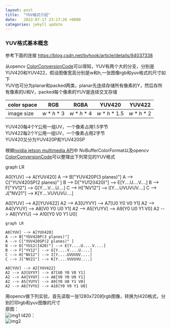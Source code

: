 ```yaml
---
layout: post
title:  "YUV格式介绍"
date:   2022-07-17 23:17:26 +0800
categories: jekyll update
---
```


<head>
    <script src="https://cdn.mathjax.org/mathjax/latest/MathJax.js?config=TeX-AMS-MML_HTMLorMML" type="text/javascript"></script>
    <script type="text/x-mathjax-config">
        MathJax.Hub.Config({
            tex2jax: {
            skipTags: ['script', 'noscript', 'style', 'textarea', 'pre'],
            inlineMath: [['$','$']]
            }
        });
    </script>
</head>



### YUV格式基本概念
参考下面的连接
https://blog.csdn.net/byhook/article/details/84037338

从opencv [ColorConversionCode](https://docs.opencv.org/4.x/d8/d01/group__imgproc__color__conversions.html#ga4e0972be5de079fed4e3a10e24ef5ef0})可以得知，YUV有两个大的分支，分别是YUV420和YUV422，假设图像宽高分别是w和h,一张图像rgb和yuv格式的尺寸如下  
YUV也可分为planar和packed两类，planar先连续存储所有像素的Y，然后存所有像素的U和V，packed每个像素的YUV是连续交叉存储   

| color space | RGB     | RGBA    | YUV420    | YUV422  |
| ----------- | ------- | ------- | --------- | ------- |
| image size  | $w*h*3$ | $w*h*4$ | $w*h*1.5$ | $w*h*2$ |

YUV420每4个Y公用一组UV，一个像素占用1.5字节  
YUV422每2个Y公用一组UV，一个像素占用2字节  
YUV420又分为YUV420P和YUV420SP  

根据[nvidia jetson multimedia API](https://docs.nvidia.com/jetson/l4t-multimedia/group__ee__nvbuffering__group.html#gaae53b45fe3f04b8f9135cb80baeac6e4)中 NvBufferColorFormat以及opencv [ColorConversionCode](https://docs.opencv.org/4.x/d8/d01/group__imgproc__color__conversions.html#ga4e0972be5de079fed4e3a10e24ef5ef0})可以整理出下列常见的YUV格式   

<!-- <!DOCTYPE html> -->
<html lang="en">
   <head>
	 <script src="https://cdnjs.cloudflare.com/ajax/libs/mermaid/8.6.0/mermaid.min.js"></script>
    </head>

<body>
 <!-- <pre><code class="language-mermaid">graph LR
A--&gt;B
</code></pre> -->

<div class="mermaid">graph LR

A0[YUV] --> A[YUV420]
A --> B["YUV420P(3 planes)"]
A --> C["YUV420SP(2 planes)" ]
B --> D["YU12(I420)"] --> E[Y....U....V....]
B --> F["YV12"] --> G[Y....V....U....]
C --> H["NV12"] --> I[Y....UVUVUV....]
C --> J["NV21"] --> K[Y....VUVUVU....]

A0[YUV] --> A2[YUV422]
A2 --> A3[UYVY] --> A7[U0 Y0 V0 Y1]
A2 --> A4[VYUY] --> A8[V0 Y0 U0 Y1]
A2 --> A5[YUYV] --> A9[Y0 U0 Y1 V0]
A2 --> A6[YVYU] --> A10[Y0 V0 Y1 U0]
</div>
	
</body>
<script>
var config = {
    startOnLoad:true,
    theme: 'forest',
    flowchart:{
            useMaxWidth:false,
            htmlLabels:true
        }
};
mermaid.initialize(config);
window.mermaid.init(undefined, document.querySelectorAll('.language-mermaid'));
</script>

</html>

```mermaid
graph LR

A0[YUV] --> A[YUV420]
A --> B["YUV420P(3 planes)"]
A --> C["YUV420SP(2 planes)" ]
B --> D["YU12(I420)"] --> E[Y....U....V....]
B --> F["YV12"] --> G[Y....V....U....]
C --> H["NV12"] --> I[Y....UVUVUV....]
C --> J["NV21"] --> K[Y....VUVUVU....]

A0[YUV] --> A2[YUV422]
A2 --> A3[UYVY] --> A7[U0 Y0 V0 Y1]
A2 --> A4[VYUY] --> A8[V0 Y0 U0 Y1]
A2 --> A5[YUYV] --> A9[Y0 U0 Y1 V0]
A2 --> A6[YVYU] --> A10[Y0 V0 Y1 U0]

```

用opencv做下列实验，首先读取一张1280x720的rgb图像，转换为I420格式，分别打印rgb和yuv图像的尺寸   
原图：  
![img1]({{site.usr}}/img/yuv/img_rgb.jpg)
I420：  
![img2]({{site.usr}}/img/yuv/img_I420.png)



